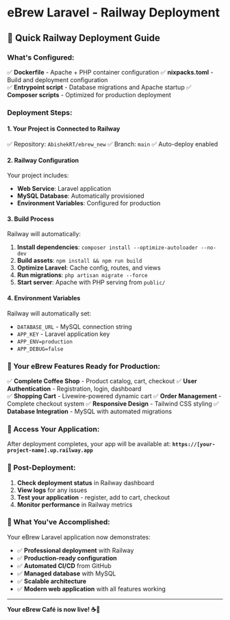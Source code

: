 # eBrew Laravel - Railway Deployment

## 🚀 Quick Railway Deployment Guide

### **What's Configured:**

✅ **Dockerfile** - Apache + PHP container configuration
✅ **nixpacks.toml** - Build and deployment configuration  
✅ **Entrypoint script** - Database migrations and Apache startup
✅ **Composer scripts** - Optimized for production deployment

### **Deployment Steps:**

#### **1. Your Project is Connected to Railway**

✅ Repository: `AbishekRT/ebrew_new`
✅ Branch: `main`
✅ Auto-deploy enabled

#### **2. Railway Configuration**

Your project includes:

-   **Web Service**: Laravel application
-   **MySQL Database**: Automatically provisioned
-   **Environment Variables**: Configured for production

#### **3. Build Process**

Railway will automatically:

1. **Install dependencies**: `composer install --optimize-autoloader --no-dev`
2. **Build assets**: `npm install && npm run build`
3. **Optimize Laravel**: Cache config, routes, and views
4. **Run migrations**: `php artisan migrate --force`
5. **Start server**: Apache with PHP serving from `public/`

#### **4. Environment Variables**

Railway will automatically set:

-   `DATABASE_URL` - MySQL connection string
-   `APP_KEY` - Laravel application key
-   `APP_ENV=production`
-   `APP_DEBUG=false`

### **🎯 Your eBrew Features Ready for Production:**

✅ **Complete Coffee Shop** - Product catalog, cart, checkout
✅ **User Authentication** - Registration, login, dashboard  
✅ **Shopping Cart** - Livewire-powered dynamic cart
✅ **Order Management** - Complete checkout system
✅ **Responsive Design** - Tailwind CSS styling
✅ **Database Integration** - MySQL with automated migrations

### **📱 Access Your Application:**

After deployment completes, your app will be available at:
**`https://[your-project-name].up.railway.app`**

### **🔧 Post-Deployment:**

1. **Check deployment status** in Railway dashboard
2. **View logs** for any issues
3. **Test your application** - register, add to cart, checkout
4. **Monitor performance** in Railway metrics

### **🎉 What You've Accomplished:**

Your eBrew Laravel application now demonstrates:

-   ✅ **Professional deployment** with Railway
-   ✅ **Production-ready configuration**
-   ✅ **Automated CI/CD** from GitHub
-   ✅ **Managed database** with MySQL
-   ✅ **Scalable architecture**
-   ✅ **Modern web application** with all features working

---

**Your eBrew Café is now live! ☕🚀**
